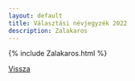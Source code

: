 ```yaml
---
layout: default
title: Választási névjegyzék 2022
description: Zalakaros
---
```


{% include Zalakaros.html %}

[Vissza](./)